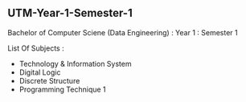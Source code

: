 ## UTM-Year-1-Semester-1
Bachelor of Computer Sciene (Data Engineering) : Year 1 : Semester 1 

List Of Subjects :
* Technology & Information System
* Digital Logic
* Discrete Structure
* Programming Technique 1
